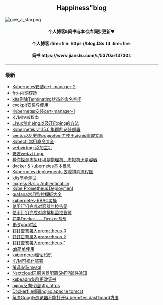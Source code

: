 <h2 align="center">Happiness"blog</h2>

![give_a_star.png](https://i.loli.net/2020/02/13/HrtNCLnq9lwvOuz.png)

<h4 align="center">个人博客&简书与本仓库同步更新❤️</h4>
<h4 align="center">个人博客 :fire::fire: https://blog.k8s.fit :fire::fire: </h4>
<h4 align="center">简书 https://www.jianshu.com/u/5370ae137304</h4>

***
### 最新

* [Kubernetes安装cert-manager-2](https://github.com/happinesslijian/Happiness-blog/blob/master/%E5%8D%9A%E5%AE%A2%E6%96%87%E7%AB%A0/Kubernetes%E5%AE%89%E8%A3%85cert-manager-2.md)
* [frp-内网穿透](https://github.com/happinesslijian/Happiness-blog/blob/master/%E5%8D%9A%E5%AE%A2%E6%96%87%E7%AB%A0/frp-%E5%86%85%E7%BD%91%E7%A9%BF%E9%80%8F.md)
* [k8s删除Terminating状态的命名空间](https://github.com/happinesslijian/Happiness-blog/blob/master/%E5%8D%9A%E5%AE%A2%E6%96%87%E7%AB%A0/k8s%E5%88%A0%E9%99%A4Terminating%E7%8A%B6%E6%80%81%E7%9A%84%E5%91%BD%E5%90%8D%E7%A9%BA%E9%97%B4.md)
* [cockpit安装与使用](https://github.com/happinesslijian/Happiness-blog/blob/master/%E5%8D%9A%E5%AE%A2%E6%96%87%E7%AB%A0/cockpit%E5%AE%89%E8%A3%85%E4%B8%8E%E4%BD%BF%E7%94%A8.md)
* [Kubernetes安装cert-manager-1](https://github.com/happinesslijian/Happiness-blog/blob/master/%E5%8D%9A%E5%AE%A2%E6%96%87%E7%AB%A0/Kubernetes%E5%AE%89%E8%A3%85cert-manager-1.md)
* [KVM权威指南](https://github.com/happinesslijian/Happiness-blog/blob/master/%E5%8D%9A%E5%AE%A2%E6%96%87%E7%AB%A0/KVM%E6%9D%83%E5%A8%81%E6%8C%87%E5%8D%97.md)
* [Linux禁止ping以及开启ping的方法](https://github.com/happinesslijian/Happiness-blog/blob/master/%E5%8D%9A%E5%AE%A2%E6%96%87%E7%AB%A0/Linux%E7%A6%81%E6%AD%A2ping%E4%BB%A5%E5%8F%8A%E5%BC%80%E5%90%AFping%E7%9A%84%E6%96%B9%E6%B3%95.md)
* [Kubernetes v1.15.0 集群的安装部署](https://github.com/happinesslijian/Happiness-blog/blob/master/%E5%8D%9A%E5%AE%A2%E6%96%87%E7%AB%A0/Kubernetes%20v1.15.0%20%E9%9B%86%E7%BE%A4%E7%9A%84%E5%AE%89%E8%A3%85%E9%83%A8%E7%BD%B2.md)
* [centos7.0 安装puppeteer并使用zignis爬取文章]()
* [Kubectl 常用命令大全 ]()
* [webvirtmgr添加主机]()
* [安装webvirtmgr]()
* [教你探测虚拟环境是物理机、虚拟机还是容器]()
* [docker & kubernetes基本概念]()
* [Kubernetes deployments 故障排除流程图]()
* [k8s简单测试]()
* [Ingress Basic Authentication]()
* [Kube Prometheus Deployment]()
* [grafana常用监控模板大全]()
* [kubernetes-RBAC实操]()
* [使用钉钉完成对容器监控告警]()
* [使用钉钉完成对虚拟机监控告警]()
* [初学Docker——Docker基础]()
* [更改pod时区]()
* [钉钉告警接入prometheus-3]()
* [钉钉告警接入prometheus-2]()
* [钉钉告警接入prometheus-1]()
* [git简单使用]()
* [kubernetes理论知识]()
* [KVM可视化部署]()
* [编译安装mysql]()
* [Nextcloud云服务器配置SMTP邮件通知]()
* [kubeadm集群更改证书]()
* [nginx反向代理http/https](https://github.com/happinesslijian/Happiness-blog/blob/master/%E5%8D%9A%E5%AE%A2%E6%96%87%E7%AB%A0/nginx%E5%8F%8D%E5%90%91%E4%BB%A3%E7%90%86httphttps.md)
* [Dockerfile部署nginx apache tomcat](https://github.com/happinesslijian/Happiness-blog/blob/master/%E5%8D%9A%E5%AE%A2%E6%96%87%E7%AB%A0/Dockerfile%E9%83%A8%E7%BD%B2nginx%20apache%20tomcat.md)
* [解决Google浏览器不能打开kubernetes dashboard方法](https://github.com/happinesslijian/my-blog/blob/master/%E5%8D%9A%E5%AE%A2%E6%96%87%E7%AB%A0/%E8%A7%A3%E5%86%B3Google%E6%B5%8F%E8%A7%88%E5%99%A8%E4%B8%8D%E8%83%BD%E6%89%93%E5%BC%80kubernetes%20dashboard%E6%96%B9%E6%B3%95.md)
